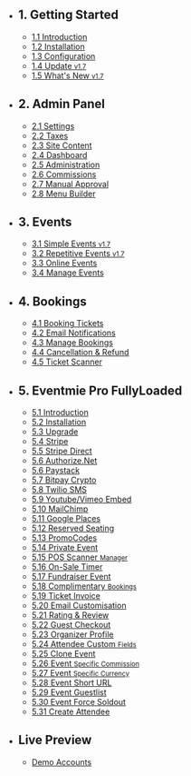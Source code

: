 - ## 1. Getting Started
    - [1.1 Introduction](/{{route}}/{{version}}/introduction)
    - [1.2 Installation](/{{route}}/{{version}}/installation)
    - [1.3 Configuration](/{{route}}/{{version}}/configuration)
    - [1.4 Update <small class="v">v1.7</small>](/{{route}}/{{version}}/update)
    - [1.5 What's New <small class="v">v1.7</small>](/{{route}}/{{version}}/changelog/changes)

- ## 2. Admin Panel
    - [2.1 Settings](/{{route}}/{{version}}/admin/settings)
    - [2.2 Taxes](/{{route}}/{{version}}/admin/taxes)
    - [2.3 Site Content](/{{route}}/{{version}}/admin/site-content)
    - [2.4 Dashboard](/{{route}}/{{version}}/admin/dashboard)
    - [2.5 Administration](/{{route}}/{{version}}/admin/administration)
    - [2.6 Commissions](/{{route}}/{{version}}/admin/commissions)
    - [2.7 Manual Approval](/{{route}}/{{version}}/admin/organiser-approval)
    - [2.8 Menu Builder](/{{route}}/{{version}}/admin/menu-builder)

- ## 3. Events
    - [3.1 Simple Events <small class="v">v1.7</small>](/{{route}}/{{version}}/events/simple-events)
    - [3.2 Repetitive Events <small class="v">v1.7</small>](/{{route}}/{{version}}/events/repetitive-events)
    - [3.3 Online Events](/{{route}}/{{version}}/events/online-events)
    - [3.4 Manage Events](/{{route}}/{{version}}/events/manage-events)

- ## 4. Bookings
    - [4.1 Booking Tickets](/{{route}}/{{version}}/bookings/booking-tickets)
    - [4.2 Email Notifications](/{{route}}/{{version}}/bookings/email-notifications)
    - [4.3 Manage Bookings](/{{route}}/{{version}}/bookings/manage-bookings)
    - [4.4 Cancellation & Refund](/{{route}}/{{version}}/bookings/cancellation-refund)
    - [4.5 Ticket Scanner](/{{route}}/{{version}}/bookings/ticket-scanner)


- ## 5. Eventmie Pro FullyLoaded
    - [5.1 Introduction](/{{route}}/{{version}}/fullyloaded/introduction)
    - [5.2 Installation](/{{route}}/{{version}}/fullyloaded/installation)
    - [5.3 Upgrade](/{{route}}/{{version}}/fullyloaded/upgrade)
    - [5.4 Stripe](/{{route}}/{{version}}/fullyloaded/stripe)
    - [5.5 Stripe Direct](/{{route}}/{{version}}/fullyloaded/stripe-direct)
    - [5.6 Authorize.Net](/{{route}}/{{version}}/fullyloaded/authorize.net)
    - [5.6 Paystack](/{{route}}/{{version}}/fullyloaded/paystack)
    - [5.7 Bitpay Crypto](/{{route}}/{{version}}/fullyloaded/bitpay-crypto)
    - [5.8 Twilio SMS](/{{route}}/{{version}}/fullyloaded/twilio-sms)
    - [5.9 Youtube/Vimeo Embed](/{{route}}/{{version}}/fullyloaded/youtube-vimeo-embed)
    - [5.10 MailChimp](/{{route}}/{{version}}/fullyloaded/mailchimp)
    - [5.11 Google Places](/{{route}}/{{version}}/fullyloaded/google-places)
    - [5.12 Reserved Seating](/{{route}}/{{version}}/fullyloaded/reserved-seating)
    - [5.13 PromoCodes](/{{route}}/{{version}}/fullyloaded/promocodes)
    - [5.14 Private Event](/{{route}}/{{version}}/fullyloaded/private-event)
    - [5.15 POS Scanner <small>Manager</small>](/{{route}}/{{version}}/fullyloaded/pos-scanner-manager)
    - [5.16 On-Sale Timer](/{{route}}/{{version}}/fullyloaded/onsale-timer)
    - [5.17 Fundraiser Event](/{{route}}/{{version}}/fullyloaded/fundraiser-event)
    - [5.18 Complimentary <small>Bookings</small>](/{{route}}/{{version}}/fullyloaded/complimentary-bookings)
    - [5.19 Ticket Invoice](/{{route}}/{{version}}/fullyloaded/ticket-invoice)
    - [5.20 Email Customisation](/{{route}}/{{version}}/fullyloaded/email-customisation)
    - [5.21 Rating & Review](/{{route}}/{{version}}/fullyloaded/rating-review)
    - [5.22 Guest Checkout](/{{route}}/{{version}}/fullyloaded/guest-checkout)
    - [5.23 Organizer Profile](/{{route}}/{{version}}/fullyloaded/organizer-profile)
    - [5.24 Attendee Custom <small>Fields</small>](/{{route}}/{{version}}/fullyloaded/attendee-custom-fields)
    - [5.25 Clone Event](/{{route}}/{{version}}/fullyloaded/clone-event)
    - [5.26 Event <small>Specific Commission</small>](/{{route}}/{{version}}/fullyloaded/event-specific-commission)
    - [5.27 Event <small>Specific Currency</small>](/{{route}}/{{version}}/fullyloaded/event-specific-currency)
    - [5.28 Event Short URL](/{{route}}/{{version}}/fullyloaded/event-short-url)
    - [5.29 Event Guestlist](/{{route}}/{{version}}/fullyloaded/event-guestlist)
    - [5.30 Event Force Soldout](/{{route}}/{{version}}/fullyloaded/force-soldout-event)
    - [5.31 Create Attendee](/{{route}}/{{version}}/fullyloaded/create-attendee)



- ## Live Preview
    - [Demo Accounts](/{{route}}/{{version}}/demo-accounts)
